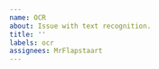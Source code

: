 ```yaml
---
name: OCR
about: Issue with text recognition.
title: ''
labels: ocr
assignees: MrFlapstaart
---
```

